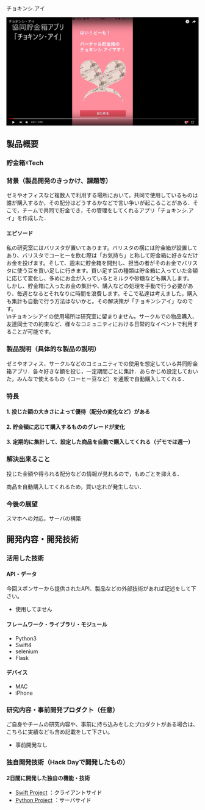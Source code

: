  チョキンシ.アイ

[![Product Name](TyokinAI.png)](https://youtu.be/81z42RVCK9k)

## 製品概要
### 貯金箱☓Tech

### 背景（製品開発のきっかけ、課題等）
ゼミやオフィスなど複数人で利用する場所において，共同で使用しているものは誰が購入するか，その配分はどうするかなどで言い争いが起こることがある．そこで，チームで共同で貯金でき，その管理をしてくれるアプリ「チョキンシ.アイ」を作成した．

#### エピソード
私の研究室にはバリスタが置いてあります。バリスタの横には貯金箱が設置してあり、バリスタでコーヒーを飲む際は「お気持ち」と称して貯金箱に好きなだけお金を投げます。そして、週末に貯金箱を開封し、担当の者がそのお金でバリスタに使う豆を買い足しに行きます。買い足す豆の種類は貯金箱に入っていた金額に応じて変化し、多めにお金が入っているとミルクや砂糖なども購入します。  
しかし、貯金箱に入ったお金の集計や、購入などの処理を手動で行う必要があり、毎週となるとそれなりに時間を浪費します。そこで私達は考えました。購入も集計も自動で行う方法はないかと。その解決策が「チョキンシアイ」なのです。  
\nチョキンシアイの使用場所は研究室に留まりません。サークルでの物品購入、友達同士での約束など、様々なコミュニティにおける日常的なイベントで利用することが可能です。

### 製品説明（具体的な製品の説明）
ゼミやオフィス、サークルなどのコミュニティでの使用を想定している共同貯金箱アプリ．各々好きな額を投じ，一定期間ごとに集計．あらかじめ設定しておいた，みんなで使えるもの（コーヒー豆など）を通販で自動購入してくれる．

### 特長

#### 1. 投じた額の大きさによって優待（配分の変化など）がある

#### 2. 貯金額に応じて購入するもののグレードが変化

#### 3. 定期的に集計して、設定した商品を自動で購入してくれる（デモでは週一）

### 解決出来ること
投じた金額や得られる配分などの情報が見れるので，もめごとを抑える．

商品を自動購入してくれるため，買い忘れが発生しない．

### 今後の展望
スマホへの対応，サーバの構築


## 開発内容・開発技術
### 活用した技術
#### API・データ
今回スポンサーから提供されたAPI、製品などの外部技術があれば記述をして下さい。

* 使用してません

#### フレームワーク・ライブラリ・モジュール
* Python3
* Swift4
* selenium
* Flask

#### デバイス
* MAC
* iPhone

### 研究内容・事前開発プロダクト（任意）
ご自身やチームの研究内容や、事前に持ち込みをしたプロダクトがある場合は、こちらに実績なども含め記載をして下さい。

* 事前開発なし


### 独自開発技術（Hack Dayで開発したもの）
#### 2日間に開発した独自の機能・技術
* [Swift Project](https://github.com/jphacks/SP_1801/tree/Swift)
：クライアントサイド
* [Python Project](https://github.com/jphacks/SP_1801/tree/tamai_python)
：サーバサイド

